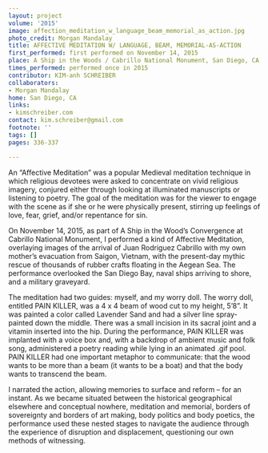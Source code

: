 ```yaml
---
layout: project
volume: '2015'
image: affection_meditation_w_language_beam_memorial_as_action.jpg
photo_credit: Morgan Mandalay
title: AFFECTIVE MEDITATION W/ LANGUAGE, BEAM, MEMORIAL-AS-ACTION
first_performed: first performed on November 14, 2015
place: A Ship in the Woods / Cabrillo National Monument, San Diego, CA
times_performed: performed once in 2015
contributor: KIM-anh SCHREIBER
collaborators:
- Morgan Mandalay
home: San Diego, CA
links:
- kimschreiber.com
contact: kim.schreiber@gmail.com
footnote: ''
tags: []
pages: 336-337

---
```


An “Affective Meditation” was a popular Medieval meditation technique in which religious devotees were asked to concentrate on vivid religious imagery, conjured either through looking at illuminated manuscripts or listening to poetry. The goal of the meditation was for the viewer to engage with the scene as if she or he were physically present, stirring up feelings of love, fear, grief, and/or repentance for sin.

On November 14, 2015, as part of A Ship in the Wood’s Convergence at Cabrillo National Monument, I performed a kind of Affective Meditation, overlaying images of the arrival of Juan Rodriguez Cabrillo with my own mother’s evacuation from Saigon, Vietnam, with the present-day mythic rescue of thousands of rubber crafts floating in the Aegean Sea. The performance overlooked the San Diego Bay, naval ships arriving to shore, and a military graveyard.

The meditation had two guides: myself, and my worry doll. The worry doll, entitled PAIN KILLER, was a 4 x 4 beam of wood cut to my height, 5’8”. It was painted a color called Lavender Sand and had a silver line spray-painted down the middle. There was a small incision in its sacral joint and a vitamin inserted into the hip. During the performance, PAIN KILLER was implanted with a voice box and, with a backdrop of ambient music and folk song, administered a poetry reading while lying in an animated .gif pool. PAIN KILLER had one important metaphor to communicate: that the wood wants to be more than a beam (it wants to be a boat) and that the body wants to transcend the beam.

I narrated the action, allowing memories to surface and reform – for an instant. As we became situated between the historical geographical elsewhere and conceptual nowhere, meditation and memorial, borders of sovereignty and borders of art making, body politics and body poetics, the performance used these nested stages to navigate the audience through the experience of disruption and displacement, questioning our own methods of witnessing.
